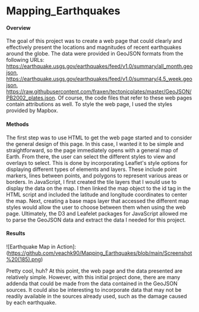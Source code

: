 # Mapping_Earthquakes

#### Overview
The goal of this project was to create a web page that could clearly and effectively present the locations and magnitudes of recent earthquakes around the globe. The data were provided in GeoJSON formats from the following URLs: https://earthquake.usgs.gov/earthquakes/feed/v1.0/summary/all_month.geojson, https://earthquake.usgs.gov/earthquakes/feed/v1.0/summary/4.5_week.geojson, https://raw.githubusercontent.com/fraxen/tectonicplates/master/GeoJSON/PB2002_plates.json. Of course, the code files that refer to these web pages contain attributions as well. To style the web page, I used the styles provided by Mapbox. 

#### Methods
The first step was to use HTML to get the web page started and to consider the general design of this page. In this case, I wanted it to be simple and straightforward, so the page immediately opens with a general map of Earth. From there, the user can select the different styles to view and overlays to select. This is done by incorporating Leaflet's style options for displaying different types of elements and layers. These include point markers, lines between points, and polygons to represent various areas or borders. In JavaScript, I first created the tile layers that I would use to display the data on the map. I then linked the map object to the id tag in the HTML script and included the latitude and longitude coordinates to center the map. Next, creating a base maps layer that accessed the different map styles would allow the user to choose between them when using the web page. Ultimately, the D3 and Leafelet packages for JavaScript allowed me to parse the GeoJSON data and extract the data I needed for this project. 

#### Results

![Earthquake Map in Action]: (https://github.com/veachk90/Mapping_Earthquakes/blob/main/Screenshot%20(185).png)

Pretty cool, huh? At this point, the web page and the data presented are relatively simple. However, with this initial project done, there are many addenda that could be made from the data contained in the GeoJSON sources. It could also be interesting to incorporate data that may not be readily available in the sources already used, such as the damage caused by each earthquake. 
